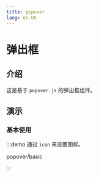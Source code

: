 ```yaml
---
title: popover
lang: en-US
---
```


# 弹出框

## 介绍

这是基于 `popover.js` 的弹出框组件。

## 演示

### 基本使用

:::demo 通过 `icon` 来设置图标。

popover/basic

:::
